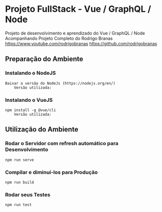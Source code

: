# Projeto FullStack - Vue / GraphQL / Node

Projeto de desenvolvimento e aprendizado do Vue / GraphQL / Node
Acompanhando Projeto Completo do Rodrigo Branas
https://www.youtube.com/rodrigobranas
https://github.com/rodrigobranas

## Preparação do Ambiente

### Instalando o NodeJS
```
Baixar a versão do NodeJs (https://nodejs.org/en/)
    Versão utilizada: 
```
### Instalando o VueJS
```
npm install -g @vue/cli
    Versão utilizada: 
```


## Utilização do Ambiente

### Rodar o Servidor com refresh automático para Desenvolvimento
```
npm run serve
```

### Compilar e diminuí-los para Produção
```
npm run build
```

### Rodar seus Testes
```
npm run test
```
